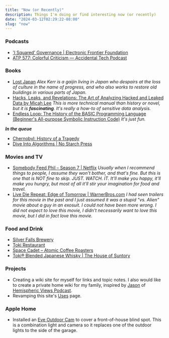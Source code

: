 ```yaml
---
title: "Now (or Recently)"
description: Things I'm doing or find interesting now (or recently)
date: "2024-03-12T02:29:22-08:00"
slug: "now"
---
```


### Podcasts

- ['I Squared' Governance | Electronic Frontier Foundation](https://www.eff.org/deeplinks/2024/03/podcast-episode-i-squared-governance)
- [ATP 577: Colorful Criticism — Accidental Tech Podcast](https://atp.fm/577)

### Books

- [Lost Japan](https://www.penguin.co.uk/books/273227/lost-japan-by-kerr-alex/9780141979755) *Alex Kerr is a gaijin living in Japan who despairs at the loss of culture in the name of progress, and who also works to restore old buildings in various parts of Japan.*
- [Hacks, Leaks, and Revelations: The Art of Analyzing Hacked and Leaked Data by Micah Lee](https://hacksandleaks.com/) *This is more technical manual than history or novel, but it is **fascinating**. It's really a how-to of sensitive data analysis.*
- [Endless Loop: The History of the BASIC Programming Language (Beginner's All-purpose Symbolic Instruction Code)](https://www.amazon.com/Endless-Loop-Programming-All-purpose-Instruction/dp/1974277070) *It's just fun.*

***In the queue***

- [Chernobyl: History of a Tragedy](https://www.penguin.co.uk/books/309197/chernobyl-by-plokhy-serhii/9780141988351)
- [Dive Into Algorithms | No Starch Press](https://nostarch.com/Dive-Into-Algorithms)

### Movies and TV

- [Somebody Feed Phil – Season 7 | Netflix](https://www.netflix.com/title/80146601) *Usually when I recommend things to people, I assume they won't bother, and that's fine. But this is one that is NOT fine to skip. JUST. WATCH. IT. It'll make you happy, it'll make you hungry, but most of all it'll stir your imagination for food and travel.*
- [Live Die Repeat: Edge of Tomorrow | WarnerBros.com](https://www.warnerbros.com/movies/edge-tomorrow) *I had seen trailers for this movie in the past and I just assumed it was a stupid "vs. Alien" movie about a guy in an exosuit. I could not have been more wrong. I did not expect to love this movie, I didn't necessarily want to love this movie, but I did in fact love this movie.*

### Food and Drink

- [Silver Falls Brewery](https://www.silverfallsbrewery.com/)
- [Toki Restaurant](https://www.tokipdx.com/)
- [Space Cadet – Atomic Coffee Roasters](https://atomicroastery.com/products/space-cadet)
- [Toki® Blended Japanese Whisky | The House of Suntory](https://house.suntory.com/toki-whisky)

### Projects

- Creating a wiki site for myself for links and topic notes. I also would like to create a private home wiki for my family, inspired by [Jason](https://grepjason.sh) of [Hemispheric Views Podcast](https://hemisphericviews.com/).
- Revamping this site's [Uses](https://scottwillsey.com/uses/) page.

### Apple Home

- Installed an [Eve Outdoor Cam](https://www.evehome.com/en-us/eve-outdoor-cam) to cover a front-of-house blind spot. This is a combination light and camera so it replaces one of the outdoor lights to the side of the garage.
